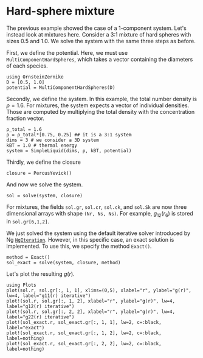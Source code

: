# Hard-sphere mixture

The previous example showed the case of a 1-component system. Let's instead look at mixtures here. Consider a 3:1 mixture of hard spheres with sizes 0.5 and 1.0. We solve the system with the same three steps as before.

First, we define the potential. Here, we must use `MultiComponentHardSpheres`, which takes a vector containing the diameters of each species.

```@example hs
using OrnsteinZernike
D = [0.5, 1.0]
potential = MultiComponentHardSpheres(D)
```

Secondly, we define the system. In this example, the total number density is $\rho = 1.6$. For mixtures, the system expects a vector of individual densities. Those are computed by multiplying the total density with the concentration fraction vector.

```@example hs
ρ_total = 1.6
ρ = ρ_total*[0.75, 0.25] ## it is a 3:1 system
dims = 3 # we consider a 3D system
kBT = 1.0 # thermal energy
system = SimpleLiquid(dims, ρ, kBT, potential)
```

Thirdly, we define the closure
```@example hs
closure = PercusYevick()
```

And now we solve the system. 
```@example hs
sol = solve(system, closure)
```

For mixtures, the fields `sol.gr`, `sol.cr`, `sol.ck`, and `sol.Sk` are now three dimensional arrays with shape `(Nr, Ns, Ns)`. For example, $g_{12}(r_6)$ is stored in `sol.gr[6,1,2]`.

We just solved the system using the default iterative solver introduced by Ng [`NgIteration`](@ref). However, in this specific case, an exact solution is implemented. To use this, we specify the method `Exact()`.

```@example hs
method = Exact()
sol_exact = solve(system, closure, method)
```

Let's plot the resulting $g(r)$. 

```@example hs
using Plots
plot(sol.r, sol.gr[:, 1, 1], xlims=(0,5), xlabel="r", ylabel="g(r)", lw=4, label="g11(r) iterative")
plot!(sol.r, sol.gr[:, 1, 2], xlabel="r", ylabel="g(r)", lw=4, label="g12(r) iterative")
plot!(sol.r, sol.gr[:, 2, 2], xlabel="r", ylabel="g(r)", lw=4, label="g22(r) iterative")
plot!(sol_exact.r, sol_exact.gr[:, 1, 1], lw=2, c=:black, label="exact")
plot!(sol_exact.r, sol_exact.gr[:, 1, 2], lw=2, c=:black, label=nothing)
plot!(sol_exact.r, sol_exact.gr[:, 2, 2], lw=2, c=:black, label=nothing)
```
